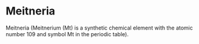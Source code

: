 # Meitneria
Meitneria (Meitnerium (Mt) is a synthetic chemical element with the atomic number 109 and symbol Mt in the periodic table).
